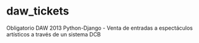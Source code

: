 daw_tickets
===========

Obligatorio DAW 2013 Python-Django  -  Venta de entradas a espectáculos artísticos a través  de un sistema  DCB

